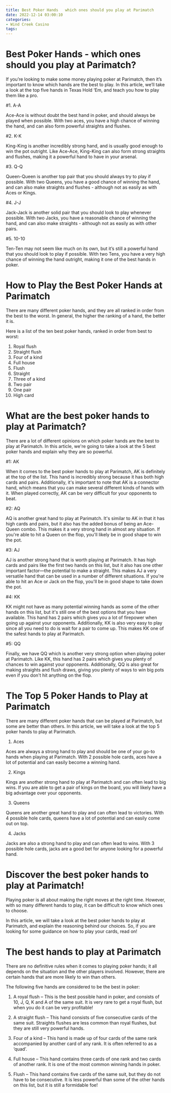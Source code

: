 ```yaml
---
title: Best Poker Hands   which ones should you play at Parimatch
date: 2022-12-14 03:00:10
categories:
- Wind Creek Casino
tags:
---
```



#  Best Poker Hands - which ones should you play at Parimatch?

If you’re looking to make some money playing poker at Parimatch, then it’s important to know which hands are the best to play. In this article, we’ll take a look at the top five hands in Texas Hold ‘Em, and teach you how to play them like a pro.

#1. A-A

Ace-Ace is without doubt the best hand in poker, and should always be played when possible. With two aces, you have a high chance of winning the hand, and can also form powerful straights and flushes.

#2. K-K

King-King is another incredibly strong hand, and is usually good enough to win the pot outright. Like Ace-Ace, King-King can also form strong straights and flushes, making it a powerful hand to have in your arsenal.

#3. Q-Q

Queen-Queen is another top pair that you should always try to play if possible. With two Queens, you have a good chance of winning the hand, and can also make straights and flushes - although not as easily as with Aces or Kings.

#4. J-J

Jack-Jack is another solid pair that you should look to play whenever possible. With two Jacks, you have a reasonable chance of winning the hand, and can also make straights - although not as easily as with other pairs.

#5. 10-10

Ten-Ten may not seem like much on its own, but it’s still a powerful hand that you should look to play if possible. With two Tens, you have a very high chance of winning the hand outright, making it one of the best hands in poker.

#  How to Play the Best Poker Hands at Parimatch

There are many different poker hands, and they are all ranked in order from the best to the worst. In general, the higher the ranking of a hand, the better it is.

Here is a list of the ten best poker hands, ranked in order from best to worst:

1. Royal flush
2. Straight flush
3. Four of a kind
4. Full house
5. Flush
6. Straight
7. Three of a kind
8. Two pair
9. One pair
10. High card

#  What are the best poker hands to play at Parimatch?

There are a lot of different opinions on which poker hands are the best to play at Parimatch. In this article, we're going to take a look at the 5 best poker hands and explain why they are so powerful.

#1: AK

When it comes to the best poker hands to play at Parimatch, AK is definitely at the top of the list. This hand is incredibly strong because it has both high cards and pairs. Additionally, it's important to note that AK is a connector hand, which means that you can make several different kinds of hands with it. When played correctly, AK can be very difficult for your opponents to beat.

#2: AQ

AQ is another great hand to play at Parimatch. It's similar to AK in that it has high cards and pairs, but it also has the added bonus of being an Ace-Queen combo. This makes it a very strong hand in almost any situation. If you're able to hit a Queen on the flop, you'll likely be in good shape to win the pot.

#3: AJ

AJ is another strong hand that is worth playing at Parimatch. It has high cards and pairs like the first two hands on this list, but it also has one other important factor—the potential to make a straight. This makes AJ a very versatile hand that can be used in a number of different situations. If you're able to hit an Ace or Jack on the flop, you'll be in good shape to take down the pot.

#4: KK

KK might not have as many potential winning hands as some of the other hands on this list, but it's still one of the best options that you have available. This hand has 2 pairs which gives you a lot of firepower when going up against your opponents. Additionally, KK is also very easy to play since all you need to do is wait for a pair to come up. This makes KK one of the safest hands to play at Parimatch.

#5: QQ

Finally, we have QQ which is another very strong option when playing poker at Parimatch. Like KK, this hand has 2 pairs which gives you plenty of chances to win against your opponents. Additionally, QQ is also great for making straights and flush draws, giving you plenty of ways to win big pots even if you don't hit anything on the flop.

#  The Top 5 Poker Hands to Play at Parimatch

There are many different poker hands that can be played at Parimatch, but some are better than others. In this article, we will take a look at the top 5 poker hands to play at Parimatch.

1. Aces

Aces are always a strong hand to play and should be one of your go-to hands when playing at Parimatch. With 2 possible hole cards, aces have a lot of potential and can easily become a winning hand.

2. Kings

Kings are another strong hand to play at Parimatch and can often lead to big wins. If you are able to get a pair of kings on the board, you will likely have a big advantage over your opponents.

3. Queens

Queens are another great hand to play and can often lead to victories. With 4 possible hole cards, queens have a lot of potential and can easily come out on top.

4. Jacks

Jacks are also a strong hand to play and can often lead to wins. With 3 possible hole cards, jacks are a good bet for anyone looking for a powerful hand.

#  Discover the best poker hands to play at Parimatch!

Playing poker is all about making the right moves at the right time. However, with so many different hands to play, it can be difficult to know which ones to choose.

In this article, we will take a look at the best poker hands to play at Parimatch, and explain the reasoning behind our choices. So, if you are looking for some guidance on how to play your cards, read on!

# The best hands to play at Parimatch

There are no definitive rules when it comes to playing poker hands; it all depends on the situation and the other players involved. However, there are certain hands that are more likely to win than others.

The following five hands are considered to be the best in poker:

1) A royal flush – This is the best possible hand in poker, and consists of 10, J, Q, K and A of the same suit. It is very rare to get a royal flush, but when you do it can be very profitable!

2) A straight flush – This hand consists of five consecutive cards of the same suit. Straights flushes are less common than royal flushes, but they are still very powerful hands.

3) Four of a kind – This hand is made up of four cards of the same rank accompanied by another card of any rank. It is often referred to as a ‘quad’.

4) Full house – This hand contains three cards of one rank and two cards of another rank. It is one of the most common winning hands in poker.

5) Flush – This hand contains five cards of the same suit, but they do not have to be consecutive. It is less powerful than some of the other hands on this list, but it is still a formidable foe!